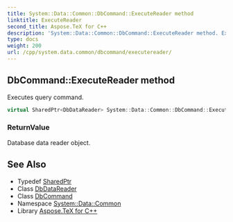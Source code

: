 ```yaml
---
title: System::Data::Common::DbCommand::ExecuteReader method
linktitle: ExecuteReader
second_title: Aspose.TeX for C++
description: 'System::Data::Common::DbCommand::ExecuteReader method. Executes query command in C++.'
type: docs
weight: 200
url: /cpp/system.data.common/dbcommand/executereader/
---
```

## DbCommand::ExecuteReader method


Executes query command.

```cpp
virtual SharedPtr<DbDataReader> System::Data::Common::DbCommand::ExecuteReader()
```


### ReturnValue

Database data reader object.

## See Also

* Typedef [SharedPtr](../../../system/sharedptr/)
* Class [DbDataReader](../../dbdatareader/)
* Class [DbCommand](../)
* Namespace [System::Data::Common](../../)
* Library [Aspose.TeX for C++](../../../)
